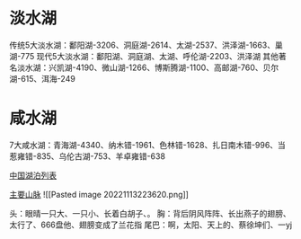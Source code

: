 # 淡水湖
传统5大淡水湖：鄱阳湖-3206、洞庭湖-2614、太湖-2537、洪泽湖-1663、巢湖-775
现代5大淡水湖：鄱阳湖、洞庭湖、太湖、呼伦湖-2203、洪泽湖
其他著名淡水湖：兴凯湖-4190、微山湖-1266、博斯腾湖-1100、高邮湖-760、贝尔湖-615、洱海-249

# 咸水湖
7大咸水湖：青海湖-4340、纳木错-1961、色林错-1628、扎日南木错-996、当惹雍错-835、乌伦古湖-753、羊卓雍错-638

[中国湖泊列表](https://zh.m.wikipedia.org/wiki/%E4%B8%AD%E5%9B%BD%E6%B9%96%E6%B3%8A%E5%88%97%E8%A1%A8)

[主要山脉](https://www.bilibili.com/video/BV12V411d7nF/?vd_source=a64af32d8dabf7e236df4f3ce602a593)
![[Pasted image 20221113223620.png]]

头：眼晴一只大、一只小、长着白胡子、。
胸：背后阴风阵阵、长出燕子的翅膀、太行了、666盘他、翅膀变成了兰花指
尾巴：啊，太阳、天上的、蔡徐坤们、一yj